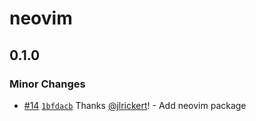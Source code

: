 # neovim

## 0.1.0

### Minor Changes

- [#14](https://github.com/jlrickert/dotfiles/pull/14) [`1bfdacb`](https://github.com/jlrickert/dotfiles/commit/1bfdacb2e599b811b82f76bec5c10de0587c50f8) Thanks [@jlrickert](https://github.com/jlrickert)! - Add neovim package

